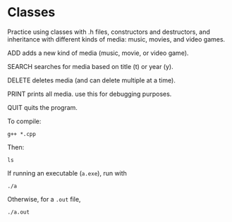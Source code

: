 # Classes
Practice using classes with .h files, constructors and destructors, and inheritance with different kinds of media: music, movies, and video games.

ADD adds a new kind of media (music, movie, or video game).

SEARCH searches for media based on title (t) or year (y). 

DELETE deletes media (and can delete multiple at a time).

PRINT prints all media. use this for debugging purposes.

QUIT quits the program.

To compile:

```g++ *.cpp```

Then:

```ls```

If running an executable (`a.exe`), run with

```./a```

Otherwise, for a `.out` file,

```./a.out```